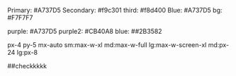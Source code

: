 Primary: #A737D5 Secondary: #f9c301 third: #f8d400 Blue: #A737D5 bg: #F7F7F7

purple: #A737D5 purple2: #CB40A8 blue: ##2B3582

px-4 py-5 mx-auto sm:max-w-xl md:max-w-full lg:max-w-screen-xl md:px-24 lg:px-8

##checkkkkk